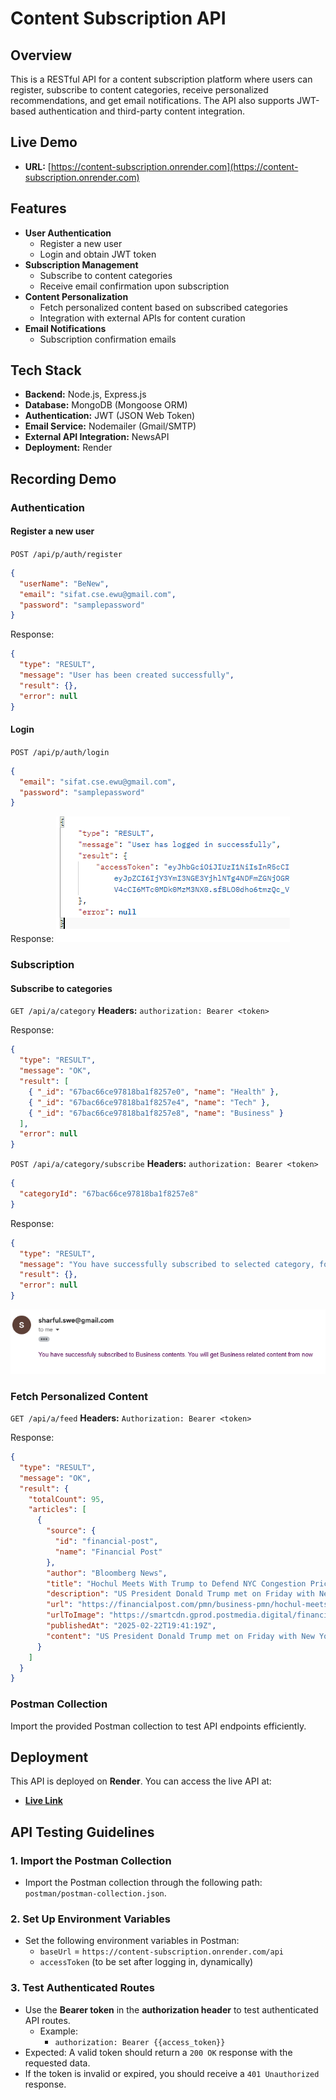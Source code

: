 # Content Subscription API

## Overview

This is a RESTful API for a content subscription platform where users can register, subscribe to content categories, receive personalized recommendations, and get email notifications. The API also supports JWT-based authentication and third-party content integration.

## Live Demo

- **URL:** [https://content-subscription.onrender.com](https://content-subscription.onrender.com)

## Features

- **User Authentication**
  - Register a new user
  - Login and obtain JWT token
- **Subscription Management**
  - Subscribe to content categories
  - Receive email confirmation upon subscription
- **Content Personalization**
  - Fetch personalized content based on subscribed categories
  - Integration with external APIs for content curation
- **Email Notifications**
  - Subscription confirmation emails

## Tech Stack

- **Backend:** Node.js, Express.js
- **Database:** MongoDB (Mongoose ORM)
- **Authentication:** JWT (JSON Web Token)
- **Email Service:** Nodemailer (Gmail/SMTP)
- **External API Integration:** NewsAPI
- **Deployment:** Render

## Recording Demo

### Authentication

#### Register a new user

`POST /api/p/auth/register`

```json
{
  "userName": "BeNew",
  "email": "sifat.cse.ewu@gmail.com",
  "password": "samplepassword"
}
```

Response:

```json
{
  "type": "RESULT",
  "message": "User has been created successfully",
  "result": {},
  "error": null
}
```

#### Login

`POST /api/p/auth/login`

```json
{
  "email": "sifat.cse.ewu@gmail.com",
  "password": "samplepassword"
}
```

Response:
![login Response](src/assets/login-success-response.PNG)

### Subscription

#### Subscribe to categories

`GET /api/a/category`
**Headers:** `authorization: Bearer <token>`

Response:

```json
{
  "type": "RESULT",
  "message": "OK",
  "result": [
    { "_id": "67bac66ce97818ba1f8257e0", "name": "Health" },
    { "_id": "67bac66ce97818ba1f8257e4", "name": "Tech" },
    { "_id": "67bac66ce97818ba1f8257e8", "name": "Business" }
  ],
  "error": null
}
```

`POST /api/a/category/subscribe`
**Headers:** `authorization: Bearer <token>`

```json
{
  "categoryId": "67bac66ce97818ba1f8257e8"
}
```

Response:

```json
{
  "type": "RESULT",
  "message": "You have successfully subscribed to selected category, for confirmation check your email",
  "result": {},
  "error": null
}
```

![Email Inbox confirmation](src/assets/email-screenshot.PNG)

### Fetch Personalized Content

`GET /api/a/feed`
**Headers:** `Authorization: Bearer <token>`

Response:

```json
{
  "type": "RESULT",
  "message": "OK",
  "result": {
    "totalCount": 95,
    "articles": [
      {
        "source": {
          "id": "financial-post",
          "name": "Financial Post"
        },
        "author": "Bloomberg News",
        "title": "Hochul Meets With Trump to Defend NYC Congestion Pricing",
        "description": "US President Donald Trump met on Friday with New York Governor Kathy Hochul, who defended New York City’s congestion pricing program two days after the US moved to undo the toll system.",
        "url": "https://financialpost.com/pmn/business-pmn/hochul-meets-with-trump-to-defend-nyc-congestion-pricing",
        "urlToImage": "https://smartcdn.gprod.postmedia.digital/financialpost/wp-content/uploads/2025/02/776260509.jpg",
        "publishedAt": "2025-02-22T19:41:19Z",
        "content": "US President Donald Trump met on Friday with New York Governor Kathy Hochul, who defended New York Citys congestion pricing program two days after the US moved to undo the toll system.\r\nAuthor of the… [+5076 chars]"
      }
    ]
  }
}
```

### Postman Collection

Import the provided Postman collection to test API endpoints efficiently.

## Deployment

This API is deployed on **Render**. You can access the live API at:

- **[Live Link](https://content-subscription.onrender.com)**

## API Testing Guidelines

### 1. Import the Postman Collection

- Import the Postman collection through the following path: `postman/postman-collection.json`.

### 2. Set Up Environment Variables

- Set the following environment variables in Postman:
  - `baseUrl` = `https://content-subscription.onrender.com/api`
  - `accessToken` (to be set after logging in, dynamically)

### 3. Test Authenticated Routes

- Use the **Bearer token** in the **authorization header** to test authenticated API routes.
  - Example:
    - `authorization: Bearer {{access_token}}`
- Expected: A valid token should return a `200 OK` response with the requested data.
- If the token is invalid or expired, you should receive a `401 Unauthorized` response.
